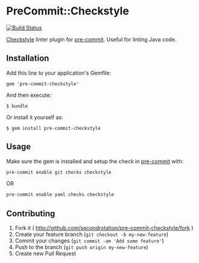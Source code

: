 # PreCommit::Checkstyle

[![Build Status](https://travis-ci.org/secondrotation/pre-commit-checkstyle.svg?branch=master)](https://travis-ci.org/secondrotation/pre-commit-checkstyle)

[Checkstyle](http://checkstyle.sourceforge.net/) linter plugin for [pre-commit](https://github.com/jish/pre-commit). Useful for linting Java code.

## Installation

Add this line to your application's Gemfile:

    gem 'pre-commit-checkstyle'

And then execute:

    $ bundle

Or install it yourself as:

    $ gem install pre-commit-checkstyle

## Usage

Make sure the gem is installed and setup the check in [pre-commit](https://github.com/jish/pre-commit) with:

``` bash
pre-commit enable git checks checkstyle
```

OR

``` bash
pre-commit enable yaml checks checkstyle
```

## Contributing

1. Fork it ( http://github.com/secondrotation/pre-commit-checkstyle/fork )
2. Create your feature branch (`git checkout -b my-new-feature`)
3. Commit your changes (`git commit -am 'Add some feature'`)
4. Push to the branch (`git push origin my-new-feature`)
5. Create new Pull Request
